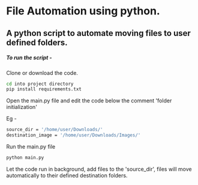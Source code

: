 # File Automation using python.

## A python script to automate moving files to user defined folders.

##### To run the script -

Clone or download the code.

```sh
cd into project directory
pip install requirements.txt
```

Open the main.py file and edit the code below the comment 'folder initialization'

Eg -

```sh
source_dir = '/home/user/Downloads/'
destination_image = '/home/user/Downloads/Images/'
```

Run the main.py file

```sh
python main.py
```

Let the code run in background, add files to the 'source_dir', files will move automatically to their defined destination folders.
